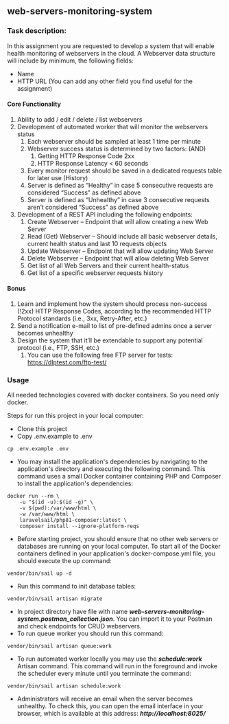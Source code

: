## web-servers-monitoring-system

### Task description:
In this assignment you are requested to develop a system that will enable health monitoring of webservers in the cloud.
A Webserver data structure will include by minimum, the following fields:
- Name
- HTTP URL
(You can add any other field you find useful for the assignment)

#### Core Functionality
1. Ability to add / edit / delete / list webservers
2. Development of automated worker that will monitor the webservers status
    1. Each webserver should be sampled at least 1 time per minute
    2. Webserver success status is determined by two factors: (AND)
        1. Getting HTTP Response Code 2xx
        2. HTTP Response Latency < 60 seconds
    3. Every monitor request should be saved in a dedicated requests table for later use (History)
    4. Server is defined as “Healthy” in case 5 consecutive requests are considered “Success” as defined above
    5. Server is defined as “Unhealthy” in case 3 consecutive requests aren’t considered “Success” as defined above
3. Development of a REST API including the following endpoints:
    1. Create Webserver – Endpoint that will allow creating a new Web Server
    2. Read (Get) Webserver – Should include all basic webserver details, current health status and last 10 requests
objects
    3. Update Webserver – Endpoint that will allow updating Web Server
    4. Delete Webserver – Endpoint that will allow deleting Web Server
    5. Get list of all Web Servers and their current health-status
    6. Get list of a specific webserver requests history

#### Bonus
1. Learn and implement how the system should process non-success (!2xx) HTTP Response Codes, according to the
recommended HTTP Protocol standards (i.e., 3xx, Retry-After, etc.)
2. Send a notification e-mail to list of pre-defined admins once a server becomes unhealthy
3. Design the system that it’ll be extendable to support any potential protocol (i.e., FTP, SSH, etc.)
    1. You can use the following free FTP server for tests: https://dlptest.com/ftp-test/


### Usage

All needed technologies covered with docker containers. So you need only docker.

Steps for run this project in your local computer:

- Clone this project
- Copy .env.example to .env
```shell
cp .env.example .env
```
- You may install the application's dependencies by navigating to the application's directory and executing the following command. This command uses a small Docker container containing PHP and Composer to install the application's dependencies:
```shell
docker run --rm \
    -u "$(id -u):$(id -g)" \
    -v $(pwd):/var/www/html \
    -w /var/www/html \
    laravelsail/php81-composer:latest \
    composer install --ignore-platform-reqs
```
- Before starting project, you should ensure that no other web servers or databases are running on your local computer. To start all of the Docker containers defined in your application's docker-compose.yml file, you should execute the up command:
```shell
vendor/bin/sail up -d
```
- Run this command to init database tables:
```shell
vendor/bin/sail artisan migrate
```
- In project directory have file with name ***web-servers-monitoring-system.postman_collection.json***. You can import it to your Postman and check endpoints for CRUD webservers.
- To run queue worker you should run this command:
```shell
vendor/bin/sail artisan queue:work
```
- To run automated worker locally you may use the ***schedule:work*** Artisan command. This command will run in the foreground and invoke the scheduler every minute until you terminate the command:
```shell
vendor/bin/sail artisan schedule:work
```
- Administrators will receive an email when the server becomes unhealthy. To check this, you can open the email interface in your browser, which is available at this address: ***http://localhost:8025/***


